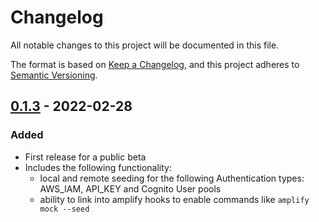 # Changelog

All notable changes to this project will be documented in this file.

The format is based on [Keep a Changelog](https://keepachangelog.com/en/1.0.0/),
and this project adheres to [Semantic Versioning](https://semver.org/spec/v2.0.0.html).

## [0.1.3] - 2022-02-28 

### Added

- First release for a public beta
- Includes the following functionality: 
  - local and remote seeding for the following Authentication types: AWS_IAM, API_KEY and Cognito User pools
  - ability to link into amplify hooks to enable commands like `amplify mock --seed`

[0.1.4]: https://github.com/awslabs/amplify-graphql-seed-plugin/releases/tag/v0.1.4
[0.1.3]: https://github.com/awslabs/amplify-graphql-seed-plugin/releases/tag/v0.1.3
